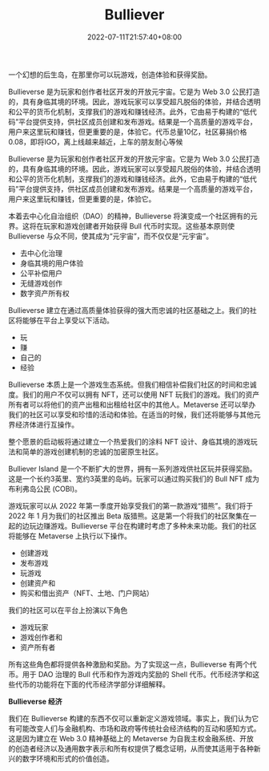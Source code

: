﻿---
weight: 
title: "Bulliever"
description: "A fantasy Metaverse Island where you can play games, create experiences and earn rewards."
date: 2022-07-11T21:57:40+08:00
lastmod: 2022-07-11T16:45:40+08:00
draft: false
authors: ["qianxun"]
featuredImage: "120.png"
link: "https://zhuanlan.zhihu.com/p/466102823"
tags: ["Bulliever","Çø¿éÁ´ÓÎÏ·"]
categories: ["navigation"]
navigation: ["Çø¿éÁ´ÓÎÏ·"]
lightgallery: true
toc: true
pinned: false
recommend: false
recommend1: false
---
一个幻想的后生岛，在那里你可以玩游戏，创造体验和获得奖励。

Bullieverse 是为玩家和创作者社区开发的开放元宇宙。它是为 Web 3.0 公民打造的，具有身临其境的环境。因此，游戏玩家可以享受超凡脱俗的体验，并结合透明和公平的货币化机制，支撑我们的游戏和赚钱经济。此外，它由易于构建的“低代码”平台提供支持，供社区成员创建和发布游戏。结果是一个高质量的游戏平台，用户来这里玩和赚钱，但更重要的是，体验它。代币总量10亿，社区募捐价格0.08，即将IGO，离上线越来越近，上车的朋友耐心等候

Bullieverse 是为玩家和创作者社区开发的开放元宇宙。它是为 Web 3.0 公民打造的，具有身临其境的环境。因此，游戏玩家可以享受超凡脱俗的体验，并结合透明和公平的货币化机制，支撑我们的游戏和赚钱经济。此外，它由易于构建的“低代码”平台提供支持，供社区成员创建和发布游戏。结果是一个高质量的游戏平台，用户来这里玩和赚钱，但更重要的是，体验它。

本着去中心化自治组织（DAO）的精神，Bullieverse 将演变成一个社区拥有的元界。这将在玩家和游戏创建者开始获得 Bull 代币时实现。这些基本原则使 Bullieverse 与众不同，使其成为“元宇宙”，而不仅仅是“元宇宙”。

- 去中心化治理
- 身临其境的用户体验
- 公平补偿用户
- 无缝游戏创作
- 数字资产所有权

Bullieverse 建立在通过高质量体验获得的强大而忠诚的社区基础之上。我们的社区将能够在平台上享受以下活动。

- 玩
- 赚
- 自己的
- 经验

Bullieverse 本质上是一个游戏生态系统。但我们相信补偿我们社区的时间和忠诚度。我们的用户不仅可以拥有 NFT，还可以使用 NFT 玩我们的游戏。我们的资产所有者可以将他们的资产出租和出租给社区中的其他人。Metaverse 还可以举办我们的社区可以享受和珍惜的活动和体验。在适当的时候，我们还将能够与其他元界经济体进行互操作。

整个愿景的启动板将通过建立一个热爱我们的涂料 NFT 设计、身临其境的游戏玩法和简单的游戏创建机制的忠诚的加密原生社区。

Bulliever Island 是一个不断扩大的世界，拥有一系列游戏供社区玩并获得奖励。这是一个长约3英里、宽约3英里的岛屿。玩家可以通过购买我们的 Bull NFT 成为布利弗岛公民 (COBI)。

游戏玩家可以从 2022 年第一季度开始享受我们的第一款游戏“猎熊”。我们将于 2022 年 1 月为我们的社区推出 Beta 版猎熊。这是第一个将我们的社区聚集在一起的边玩边赚游戏。Bullieverse 平台在构建时考虑了多种未来功能。我们的社区将能够在 Metaverse 上执行以下操作。

- 创建游戏
- 发布游戏
- 玩游戏
- 创建资产和
- 购买和借出资产（NFT、土地、门户网站）

我们的社区可以在平台上扮演以下角色

- 游戏玩家
- 游戏创作者和
- 资产所有者

所有这些角色都将提供各种激励和奖励。为了实现这一点，Bullieverse 有两个代币。用于 DAO 治理的 Bull 代币和作为游戏内奖励的 Shell 代币。代币经济学和这些代币的功能将在下面的代币经济学部分详细解释。

**Bullieverse 经济**

我们在 Bullieverse 构建的东西不仅可以重新定义游戏领域。事实上，我们认为它有可能改变人们与金融机构、市场和政府等传统社会经济结构的互动和感知方式。这是因为建立在 Web 3.0 精神基础上的 Metaverse 为自我主权金融系统、开放的创造者经济以及通用数字表示和所有权提供了概念证明，从而使其适用于各种新兴的数字环境和形式的价值创造。

